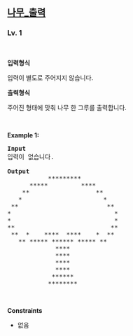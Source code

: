 <h2><a href="https://softeer.ai/practice/9655">나무_출력</a></h2><h3>Lv. 1</h3>
<br/><p><strong>입력형식</strong><p>입력이 별도로 주어지지 않습니다.</p></p><p><strong>출력형식</strong><p>주어진 형태에 맞춰 나무 한 그루를 출력합니다.</p></p>
<br/><p><strong class="example">Example 1:</strong>
<pre><strong>Input
</strong>입력이 없습니다.
<strong>
Output
</strong>           *********           
      *****         ****       
    **                  **     
   *                      *    
 **                        **  
*                            * 
*                            * 
**                          ** 
 **  *    ****  ****    *  **  
   ** ***** ****** ***** **    
             ****              
             ****              
             ****              
             ****              
            ******             
           ********
</pre></p>
<br/><p><strong>Constraints</strong><ul><li><p class="qti-paragraph" dir="ltr"><span>없음</span></p></li></ul></p>